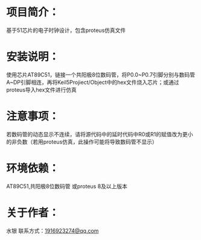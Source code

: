 # 项目简介：
  基于51芯片的电子时钟设计，包含proteus仿真文件
# 安装说明：

  使用芯片AT89C51，链接一个共阳极8位数码管，将P0.0~P0.7引脚分别与数码管A~DP引脚相连，再将Keil5Projiect/Object中的hex文件烧入芯片；或通过proteus导入hex文件进行仿真

# 注意事项：
  若数码管的动态显示不连续，请将源代码中的延时代码中R0或R1的赋值改为更小的非负数（若用proteus仿真，此操作可能将导致数码管不显示）

# 环境依赖：
  AT89C51,共阳极8位数码管
  或proteus 8及以上版本

# 关于作者：
  水银
  联系方式：1916923274@qq.com

